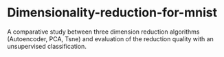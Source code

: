 # Dimensionality-reduction-for-mnist
 A comparative study between three dimension reduction algorithms (Autoencoder, PCA, Tsne) and evaluation of the reduction quality with an unsupervised classification.
